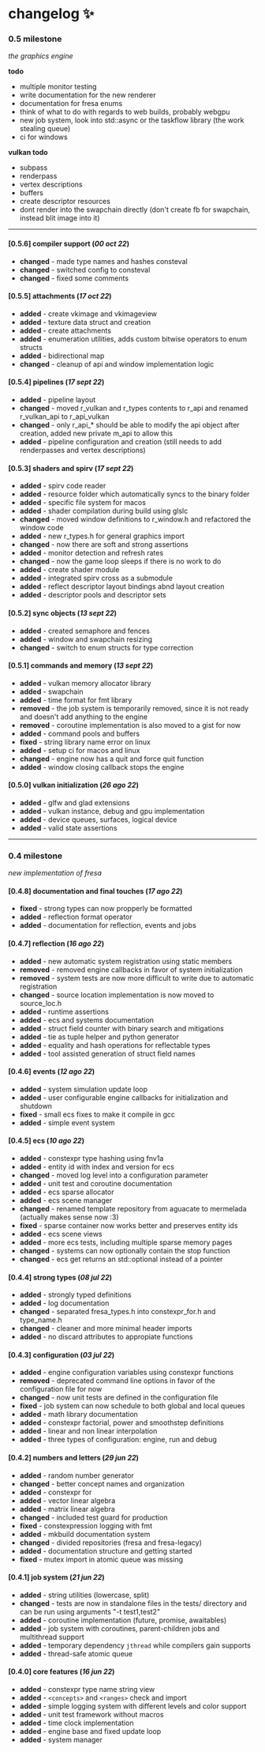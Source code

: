 # changelog :sparkles:

### 0.5 milestone

_the graphics engine_

**todo**

- multiple monitor testing
- write documentation for the new renderer
- documentation for fresa enums
- think of what to do with regards to web builds, probably webgpu
- new job system, look into std::async or the taskflow library (the work stealing queue)
- ci for windows

**vulkan todo**

- subpass
- renderpass
- vertex descriptions
- buffers
- create descriptor resources
- dont render into the swapchain directly (don't create fb for swapchain, instead blit image into it)

---

#### [0.5.6] compiler support (_00 oct 22_)

- **changed** - made type names and hashes consteval
- **changed** - switched config to consteval
- **changed** - fixed some comments

#### [0.5.5] attachments (_17 oct 22_)

- **added** - create vkimage and vkimageview
- **added** - texture data struct and creation
- **added** - create attachments
- **added** - enumeration utilities, adds custom bitwise operators to enum structs
- **added** - bidirectional map
- **changed** - cleanup of api and window implementation logic

#### [0.5.4] pipelines (_17 sept 22_)

- **added** - pipeline layout
- **changed** - moved r_vulkan and r_types contents to r_api and renamed r_vulkan_api to r_api_vulkan
- **changed** - only r_api_* should be able to modify the api object after creation, added new private m_api to allow this
- **added** - pipeline configuration and creation (still needs to add renderpasses and vertex descriptions)

#### [0.5.3] shaders and spirv (_17 sept 22_)

- **added** - spirv code reader
- **added** - resource folder which automatically syncs to the binary folder
- **added** - specific file system for macos
- **added** - shader compilation during build using glslc
- **changed** - moved window definitions to r_window.h and refactored the window code
- **added** - new r_types.h for general graphics import
- **changed** - now there are soft and strong assertions
- **added** - monitor detection and refresh rates
- **changed** - now the game loop sleeps if there is no work to do
- **added** - create shader module
- **added** - integrated spirv cross as a submodule
- **added** - reflect descriptor layout bindings abnd layout creation
- **added** - descriptor pools and descriptor sets

#### [0.5.2] sync objects (_13 sept 22_)

- **added** - created semaphore and fences
- **added** - window and swapchain resizing
- **changed** - switch to enum structs for type correction

#### [0.5.1] commands and memory (_13 sept 22_)

- **added** - vulkan memory allocator library
- **added** - swapchain
- **added** - time format for fmt library
- **removed** - the job system is temporarily removed, since it is not ready and doesn't add anything to the engine
- **removed** - coroutine implementation is also moved to a gist for now
- **added** - command pools and buffers
- **fixed** - string library name error on linux
- **added** - setup ci for macos and linux
- **changed** - engine now has a quit and force quit function
- **added** - window closing callback stops the engine

#### [0.5.0] vulkan initialization (_26 ago 22_)

- **added** - glfw and glad extensions
- **added** - vulkan instance, debug and gpu implementation
- **added** - device queues, surfaces, logical device
- **added** - valid state assertions

---

### 0.4 milestone

_new implementation of fresa_

#### [0.4.8] documentation and final touches (_17 ago 22_)

- **fixed** - strong types can now propperly be formatted
- **added** - reflection format operator
- **added** - documentation for reflection, events and jobs

#### [0.4.7] reflection (_16 ago 22_)

- **added** - new automatic system registration using static members
- **removed** - removed engine callbacks in favor of system initialization
- **removed** - system tests are now more difficult to write due to automatic registration
- **changed** - source location implementation is now moved to source_loc.h
- **added** - runtime assertions
- **added** - ecs and systems documentation
- **added** - struct field counter with binary search and mitigations
- **added** - tie as tuple helper and python generator
- **added** - equality and hash operations for reflectable types
- **added** - tool assisted generation of struct field names

#### [0.4.6] events (_12 ago 22_)

- **added** - system simulation update loop
- **added** - user configurable engine callbacks for initialization and shutdown
- **fixed** - small ecs fixes to make it compile in gcc
- **added** - simple event system

#### [0.4.5] ecs (_10 ago 22_)

- **added** - constexpr type hashing using fnv1a
- **added** - entity id with index and version for ecs
- **changed** - moved log level into a configuration parameter
- **added** - unit test and coroutine documentation
- **added** - ecs sparse allocator
- **added** - ecs scene manager
- **changed** - renamed template repository from aguacate to mermelada (actually makes sense now :3)
- **fixed** - sparse container now works better and preserves entity ids
- **added** - ecs scene views
- **added** - more ecs tests, including multiple sparse memory pages
- **changed** - systems can now optionally contain the stop function
- **changed** - ecs get returns an std::optional instead of a pointer

#### [0.4.4] strong types (_08 jul 22_)

- **added** - strongly typed definitions
- **added** - log documentation
- **changed** - separated fresa_types.h into constexpr_for.h and type_name.h
- **changed** - cleaner and more minimal header imports
- **added** - no discard attributes to appropiate functions

#### [0.4.3] configuration (_03 jul 22_)

- **added** - engine configuration variables using constexpr functions
- **removed** - deprecated command line options in favor of the configuration file for now
- **changed** - now unit tests are defined in the configuration file
- **fixed** - job system can now schedule to both global and local queues
- **added** - math library documentation
- **added** - constexpr factorial, power and smoothstep definitions
- **added** - linear and non linear interpolation
- **added** - three types of configuration: engine, run and debug

#### [0.4.2] numbers and letters (_29 jun 22_)

- **added** - random number generator
- **changed** - better concept names and organization
- **added** - constexpr for
- **added** - vector linear algebra
- **added** - matrix linear algebra
- **changed** - included test guard for production
- **fixed** - constexpression logging with fmt
- **added** - mkbuild documentation system
- **changed** - divided repositories (fresa and fresa-legacy)
- **added** - documentation structure and getting started
- **fixed** - mutex import in atomic queue was missing

#### [0.4.1] job system (_21 jun 22_)

- **added** - string utilities (lowercase, split)
- **changed** - tests are now in standalone files in the tests/ directory and can be run using arguments "-t test1,test2"
- **added** - coroutine implementation (future, promise, awaitables)
- **added** - job system with coroutines, parent-children jobs and multithread support
- **added** - temporary dependency `jthread` while compilers gain supports
- **added** - thread-safe atomic queue

#### [0.4.0] core features (_16 jun 22_)

- **added** - constexpr type name string view
- **added** - `<concepts>` and `<ranges>` check and import
- **added** - simple logging system with different levels and color support
- **added** - unit test framework without macros
- **added** - time clock implementation
- **added** - engine base and fixed update loop
- **added** - system manager